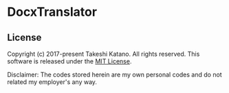 # DocxTranslator

## License

Copyright (c) 2017-present Takeshi Katano. All rights reserved. This software is released under the [MIT License](https://github.com/tksh164/DocxTranslator/blob/master/LICENSE).

Disclaimer: The codes stored herein are my own personal codes and do not related my employer's any way.
